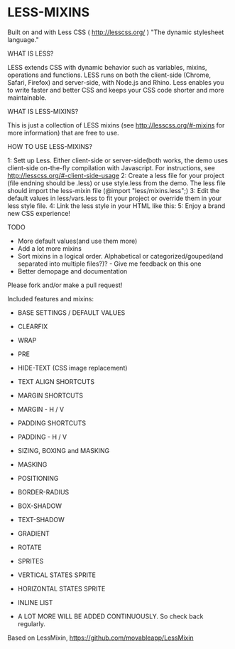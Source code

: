 LESS-MIXINS
===========

Built on and with Less CSS ( http://lesscss.org/ ) "The dynamic stylesheet language."


WHAT IS LESS?

LESS extends CSS with dynamic behavior such as variables, mixins, operations and functions. LESS runs on both the client-side (Chrome, Safari, Firefox) and server-side, with Node.js and Rhino.
Less enables you to write faster and better CSS and keeps your CSS code shorter and more maintainable.


WHAT IS LESS-MIXINS?

This is just a collection of LESS mixins (see http://lesscss.org/#-mixins for more information) that are free to use. 


HOW TO USE LESS-MIXINS?

1: Sett up Less. Either client-side or server-side(both works, the demo uses client-side on-the-fly compilation with Javascript. For instructions, see http://lesscss.org/#-client-side-usage
2: Create a less file for your project (file endning should be .less) or use style.less from the demo. The less file should import the less-mixin file (@import "less/mixins.less";)
3: Edit the default values in less/vars.less to fit your project or override them in your less style file.
4: Link the less style in your HTML like this: <link rel="stylesheet/less" type="text/css" href="./style.less">
5: Enjoy a brand new CSS experience!


TODO
 * More default values(and use them more)
 * Add a lot more mixins
 * Sort mixins in a logical order. Alphabetical or categorized/gouped(and separated into multiple files?)? - Give me feedback on this one
 * Better demopage and documentation

Please fork and/or make a pull request!



Included features and mixins:

 * BASE SETTINGS / DEFAULT VALUES 
 * CLEARFIX
 * WRAP
 * PRE
 * HIDE-TEXT (CSS image replacement)
 * TEXT ALIGN SHORTCUTS
 * MARGIN SHORTCUTS
 * MARGIN - H / V
 * PADDING SHORTCUTS
 * PADDING - H / V
 * SIZING, BOXING and MASKING
 * MASKING
 * POSITIONING
 * BORDER-RADIUS
 * BOX-SHADOW
 * TEXT-SHADOW
 * GRADIENT
 * ROTATE
 * SPRITES
 * VERTICAL STATES SPRITE
 * HORIZONTAL STATES SPRITE
 * INLINE LIST
 
 * A LOT MORE WILL BE ADDED CONTINUOUSLY. So check back regularly.



Based on LessMixin, https://github.com/movableapp/LessMixin